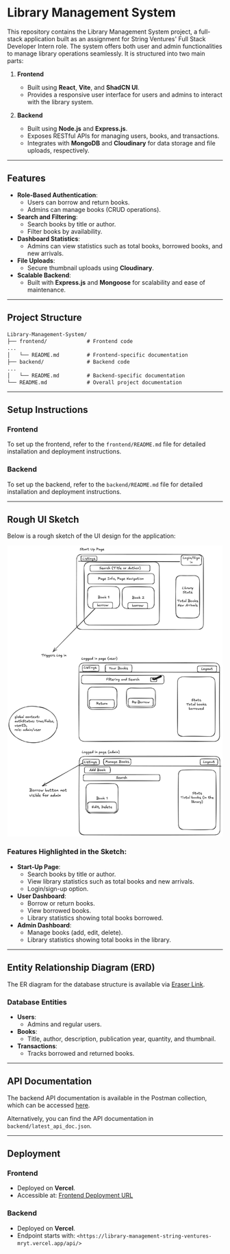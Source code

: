 # Library Management System

This repository contains the Library Management System project, a full-stack application built as an assignment for String Ventures' Full Stack Developer Intern role. The system offers both user and admin functionalities to manage library operations seamlessly. It is structured into two main parts:

1. **Frontend**
   - Built using **React**, **Vite**, and **ShadCN UI**.
   - Provides a responsive user interface for users and admins to interact with the library system.

2. **Backend**
   - Built using **Node.js** and **Express.js**.
   - Exposes RESTful APIs for managing users, books, and transactions.
   - Integrates with **MongoDB** and **Cloudinary** for data storage and file uploads, respectively.

---

## Features

- **Role-Based Authentication**:
  - Users can borrow and return books.
  - Admins can manage books (CRUD operations).
- **Search and Filtering**:
  - Search books by title or author.
  - Filter books by availability.
- **Dashboard Statistics**:
  - Admins can view statistics such as total books, borrowed books, and new arrivals.
- **File Uploads**:
  - Secure thumbnail uploads using **Cloudinary**.
- **Scalable Backend**:
  - Built with **Express.js** and **Mongoose** for scalability and ease of maintenance.

---

## Project Structure
```
Library-Management-System/
├── frontend/             # Frontend code
...
│   └── README.md         # Frontend-specific documentation
├── backend/              # Backend code
...
│   └── README.md         # Backend-specific documentation
└── README.md             # Overall project documentation
```

---

## Setup Instructions

### Frontend
To set up the frontend, refer to the `frontend/README.md` file for detailed installation and deployment instructions.

### Backend
To set up the backend, refer to the `backend/README.md` file for detailed installation and deployment instructions.

---

## Rough UI Sketch
Below is a rough sketch of the UI design for the application:

![Rough UI Sketch](./backend/src/utils/rough_ui.png)

### Features Highlighted in the Sketch:
- **Start-Up Page**:
  - Search books by title or author.
  - View library statistics such as total books and new arrivals.
  - Login/sign-up option.
- **User Dashboard**:
  - Borrow or return books.
  - View borrowed books.
  - Library statistics showing total books borrowed.
- **Admin Dashboard**:
  - Manage books (add, edit, delete).
  - Library statistics showing total books in the library.

---

## Entity Relationship Diagram (ERD)
The ER diagram for the database structure is available via [Eraser Link](https://app.eraser.io/workspace/XbBNR6FZdnz3IklpfIVy?origin=share).

### Database Entities
- **Users**:
  - Admins and regular users.
- **Books**:
  - Title, author, description, publication year, quantity, and thumbnail.
- **Transactions**:
  - Tracks borrowed and returned books.

---

## API Documentation
The backend API documentation is available in the Postman collection, which can be accessed [here](https://assignment-for-reunion.postman.co/workspace/Testing~aaf2b6b1-3c13-4577-8668-62cf66db8a32/collection/32695735-b18f4bb8-7fbf-46d9-81df-25d6bdf973cd?action=share&source=collection_link&creator=32695735).

Alternatively, you can find the API documentation in `backend/latest_api_doc.json`.

---

## Deployment

### Frontend
- Deployed on **Vercel**.
- Accessible at: [Frontend Deployment URL](https://library-management-string-ventures.vercel.app)

### Backend
- Deployed on **Vercel**.
- Endpoint starts with: `<https://library-management-string-ventures-mryt.vercel.app/api/>`


